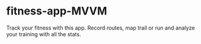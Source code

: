 # fitness-app-MVVM
Track your fitness with this app. Record routes, map trail or run and analyze your training with all the stats.

